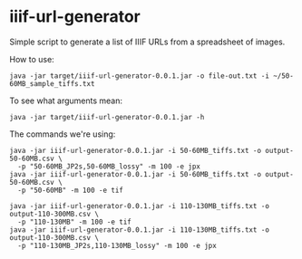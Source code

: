 # iiif-url-generator

Simple script to generate a list of IIIF URLs from a spreadsheet of images.

How to use:

    java -jar target/iiif-url-generator-0.0.1.jar -o file-out.txt -i ~/50-60MB_sample_tiffs.txt

To see what arguments mean:

    java -jar target/iiif-url-generator-0.0.1.jar -h

The commands we're using:

    java -jar iiif-url-generator-0.0.1.jar -i 50-60MB_tiffs.txt -o output-50-60MB.csv \
      -p "50-60MB_JP2s,50-60MB_lossy" -m 100 -e jpx
    java -jar iiif-url-generator-0.0.1.jar -i 50-60MB_tiffs.txt -o output-50-60MB.csv \
      -p "50-60MB" -m 100 -e tif
    
    java -jar iiif-url-generator-0.0.1.jar -i 110-130MB_tiffs.txt -o output-110-300MB.csv \
      -p "110-130MB" -m 100 -e tif
    java -jar iiif-url-generator-0.0.1.jar -i 110-130MB_tiffs.txt -o output-110-300MB.csv \
      -p "110-130MB_JP2s,110-130MB_lossy" -m 100 -e jpx

